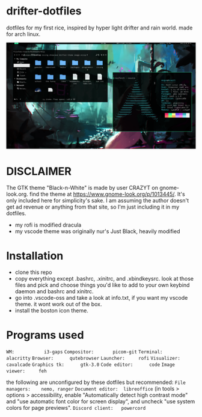 # drifter-dotfiles
dotfiles for my first rice, inspired by hyper light drifter and rain world. made for arch linux.

![preview](.wallpapers/preview.png)

# DISCLAIMER

The GTK theme "Black-n-White" is made by user CRAZYT on gnome-look.org.  find the theme at https://www.gnome-look.org/p/1013445/. It's only included here for simplicity's sake. I am assuming the author doesn't get ad revenue or anything from that site, so I'm just including it in my dotfiles.

- my rofi is modified dracula
- my vscode theme was originally nur's Just Black, heavily modified

# Installation
- clone this repo
- copy everything except .bashrc, .xinitrc, and .xbindkeysrc. look at those files and pick and choose things you'd like to add to your own keybind daemon and bashrc and xinitrc.
- go into .vscode-oss and take a look at info.txt, if you want my vscode theme. it wont work out of the box.
- install the boston icon theme.

# Programs used

``WM:			i3-gaps``
``Compositor:		picom-git``
``Terminal:		alacritty``
``Browser:		qutebrowser``
``Launcher:		rofi``
``Visualizer:		cavalcade``
``Graphics tk:		gtk-3.0``
``Code editor:		code``
``Image viewer:		feh``

the following are unconfigured by these dotfiles but recommended:
``File managers:	nemo, ranger``
``Document editor:	libreoffice`` (in tools > options > accessibility, enable "Automatically detect high contrast mode" and "use automatic font color for screen display", and uncheck "use system colors for page previews".
``Discord client:	powercord``
